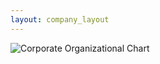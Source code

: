 ```yaml
---
layout: company_layout
---
```


![Corporate Organizational Chart]({{site.baseurl}}/images/corporate_orgchart.png "Corporate Organizational Chart")